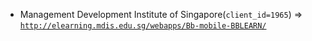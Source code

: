  - Management Development Institute of Singapore(`client_id=1965`) => [`http://elearning.mdis.edu.sg/webapps/Bb-mobile-BBLEARN/`](http://elearning.mdis.edu.sg/webapps/Bb-mobile-BBLEARN/)
